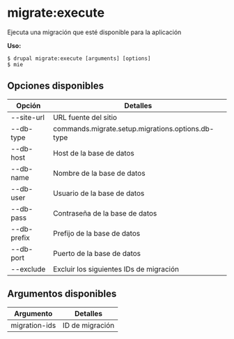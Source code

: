 # migrate:execute
Ejecuta una migración que esté disponible para la aplicación

**Uso:**
```
$ drupal migrate:execute [arguments] [options]
$ mie  
```

## Opciones disponibles
Opción | Detalles
-------|-------------
--site-url | URL fuente del sitio
--db-type | commands.migrate.setup.migrations.options.db-type
--db-host | Host de la base de datos
--db-name | Nombre de la base de datos
--db-user | Usuario de la base de datos
--db-pass | Contraseña de la base de datos
--db-prefix | Prefijo de la base de datos
--db-port | Puerto de la base de datos
--exclude | Excluir los siguientes IDs de migración

## Argumentos disponibles
Argumento | Detalles
---------|-------------
migration-ids | ID de migración
